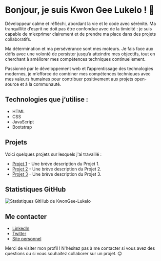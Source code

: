 # Bonjour, je suis Kwon Gee Lukelo ! 👋

Développeur calme et réfléchi, abordant la vie et le code avec sérénité. Ma tranquillité d’esprit ne doit pas être confondue avec de la timidité : je suis capable de m’exprimer clairement et de prendre ma place dans des projets collaboratifs.

Ma détermination et ma persévérance sont mes moteurs. Je fais face aux défis avec une volonté de persister jusqu’à atteindre mes objectifs, tout en cherchant à améliorer mes compétences techniques continuellement.

Passionné par le développement web et l’apprentissage des technologies modernes, je m’efforce de combiner mes compétences techniques avec mes valeurs humaines pour contribuer positivement aux projets open-source et à la communauté.

## Technologies que j’utilise :

- HTML
- CSS
- JavaScript
- Bootstrap

## Projets

Voici quelques projets sur lesquels j'ai travaillé :

- [Projet 1](https://github.com/KwonGee-Lukelo/projet1) - Une brève description du Projet 1.
- [Projet 2](https://github.com/KwonGee-Lukelo/projet2) - Une brève description du Projet 2.
- [Projet 3](https://github.com/KwonGee-Lukelo/projet3) - Une brève description du Projet 3.

## Statistiques GitHub

![Statistiques GitHub de KwonGee-Lukelo](https://github-readme-stats.vercel.app/api?username=KwonGee-Lukelo&show_icons=true&theme=radical)

## Me contacter

- [LinkedIn](https://www.linkedin.com/in/votre-profil/)
- [Twitter](https://twitter.com/votre-profil)
- [Site personnel](https://votresite.com)

Merci de visiter mon profil ! N'hésitez pas à me contacter si vous avez des questions ou si vous souhaitez collaborer sur un projet. 😊

